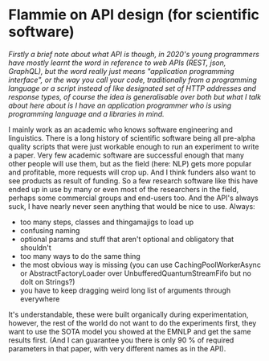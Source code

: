 # Flammie on API design (for scientific software)

*Firstly a brief note about what API is though, in 2020's young programmers have
mostly learnt the word in reference to web APIs (REST, json, GraphQL), but the
word really just means "application programming interface", or the way you call
your code, traditionally from a programming language or a script instead of like
designated set of HTTP addresses and response types, of course the idea is
generalisable over both but what I talk about here about is I have an
application programmer who is using programming language and a libraries in
mind.*

I mainly work as an academic who knows software engineering and linguistics.
There is a long history of scientific software being all pre-alpha quality
scripts that were just workable enough to run an experiment to write a paper.
Very few academic software are successful enough that many other people will use
them, but as the field (here: NLP) gets more popular and profitable, more
requests will crop up. And I think funders also want to see products as result
of funding. So a few research software like this have ended up in use by many or
even most of the researchers in the field, perhaps some commercial groups and
end-users too. And the API's always suck, I have nearly never seen anything that
would be nice to use. Always:

* too many steps, classes and thingamajigs to load up
* confusing naming
* optional params and stuff that aren't optional and obligatory that shouldn't
* too many ways to do the same thing
* the most obvious way is missing (you can use CachingPoolWorkerAsync or
  AbstractFactoryLoader over UnbufferedQuantumStreamFifo but no doIt on
  Strings?)
* you have to keep dragging weird long list of arguments through everywhere

It's understandable, these were built organically during experimentation,
however, the rest of the world do not want to do the experiments first, they
want to use the SOTA model you showed at the EMNLP and get the same results
first. (And I can guarantee you there is only 90 % of required parameters in
that paper, with very different names as in the API).
